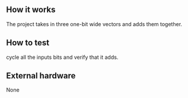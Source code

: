## How it works

The project takes in three one-bit wide vectors and adds them together.
## How to test

cycle all the inputs bits and verify that it adds.

## External hardware

None
